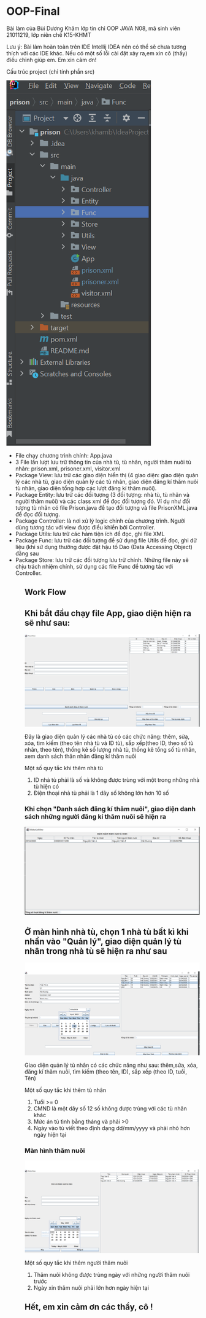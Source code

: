 # OOP-Final
Bài làm của Bùi Dương Khâm lớp tín chỉ OOP JAVA N08, mã sinh viên 21011219, lớp niên chế K15-KHMT
<p>Lưu ý: Bài làm hoàn toàn trên IDE Intellij IDEA nên có thể sẽ chưa tương thích với các IDE khác. Nếu có một số lỗi cài đặt xảy ra,em xin cô (thầy) điều chỉnh giúp em. Em xin cảm ơn!</p>
<p>Cấu trúc project (chỉ tính phần src)</p>
<img src="https://github.com/BuiDuongKham/OOP-Final/blob/master/src/Instruction/Capture.PNG"/>
<ul>
    <li>File chạy chương trình chính: App.java</li>
    <li>3 File lần lượt lưu trữ thông tin của nhà tù, tù nhân, người thăm nuôi tù nhân: prison.xml, prisoner.xml, visitor.xml</li>
    <li>Package View: lưu trữ các giao diện hiển thị (4 giao diện: giao diện quản lý các nhà tù, giao diện quản lý các tù nhân, giao diện đăng kí thăm nuôi tù nhân, giao diện tổng hợp các lượt đăng kí thăm nuôi).</li>
    <li>Package Entity: lưu trữ các đối tượng (3 đối tượng: nhà tù, tù nhân và người thăm nuôi) và các class xml để đọc đối tượng đó. Ví dụ như đối tượng tù nhân có file Prison.java để tạo đối tượng và file PrisonXML.java để đọc đối tượng.</li>
    <li>Package Controller: là nơi xử lý logic chính của chương trình. Người dùng tương tác với view được điều khiển bởi Controller.</li>
    <li>Package Utils: lưu trữ các hàm tiện ích để đọc, ghi file XML</li>
    <li>Package Func: lưu trữ các đối tượng để sử dụng file Utils để đọc, ghi dữ liệu (khi sử dụng thường được đặt hậu tố Dao (Data Accessing Object) đằng sau</li>
    <li>Package Store: lưu trữ các đối tượng lưu trữ chính. Những file này sẽ chịu trách nhiệm chính, sử dụng các file Func để tương tác với Controller.</li>
<ul>    
    
## Work Flow
<h2>Khi bắt đầu chạy file App, giao diện hiện ra sẽ như sau:</h2>
<img src="https://github.com/BuiDuongKham/OOP-Final/blob/master/src/Instruction/PrisonView_new.PNG" />
<p> Đây là giao diện quản lý các nhà tù có các chức năng: thêm, sửa, xóa, tìm kiếm (theo tên nhà tù và ID tù), sắp xếp(theo ID, theo số tù nhân, theo tên), thống kê số lượng nhà tù, thống kê tổng số tù nhân, xem danh sách thân nhân đăng kí thăm nuôi</p>
<p> Một số quy tắc khi thêm nhà tù </p>
<ol>
   <li>ID nhà tù phải là số và không được trùng với một trong những nhà tù hiện có</li> 
    <li>Điện thoại nhà tù phải là 1 dãy số không lớn hơn 10 số</li>
</ol>
<h3>Khi chọn "Danh sách đăng kí thăm nuôi", giao diện danh sách những người đăng kí thăm nuôi sẽ hiện ra</h3>
<img src="https://github.com/BuiDuongKham/OOP-Final/blob/master/src/Instruction/ListVisitorView.PNG"/>
<h2> Ở màn hình nhà tù, chọn 1 nhà tù bất kì khi nhần vào "Quản lý", giao diện quản lý tù nhân trong nhà tù sẽ hiện ra như sau</h2>
<img src="https://github.com/BuiDuongKham/OOP-Final/blob/master/src/Instruction/PrisonerView_new.PNG" />
<p> Giao diện quản lý tù nhân có các chức năng như sau: thêm,sửa, xóa, đăng kí thăm nuôi, tìm kiếm (theo tên, ID), sắp xếp (theo ID, tuổi, Tên)</p>
<p> Một số quy tắc khi thêm tù nhân </p>
<ol>
    <li>  Tuổi >= 0 </li>
    <li> CMND là một dãy số 12 số không được trùng với các tù nhân khác </li>
    <li> Mức án tù tình bằng tháng và phải >0 </li>
    <li> Ngày vào tù viết theo định dạng dd/mm/yyyy và phải nhỏ hơn ngày hiện tại </li>
</ol>
    
<h3> Màn hình thăm nuôi </h3>
<img src="https://github.com/BuiDuongKham/OOP-Final/blob/master/src/Instruction/VisitorView_new.PNG" />
<p> Một số quy tắc khi thêm người thăm nuôi </p>
<ol>
    <li> Thăm nuôi không được trùng ngày với những người thăm nuôi trước </li>
    <li> Ngày xin thăm nuôi phải lớn hơn ngày hiện tại </li>
</ol>
    
<h2> Hết, em xin cảm ơn các thầy, cô ! </h2>
